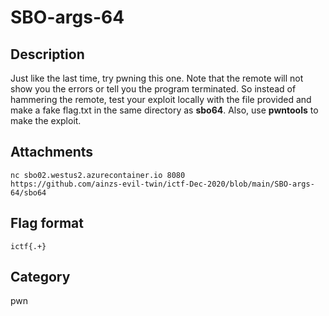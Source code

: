 # SBO-args-64

## Description

Just like the last time, try pwning this one. Note that the remote will not show you the errors or tell you the program terminated. So instead of hammering the remote, test your exploit locally with the file provided and make a fake flag.txt in the same directory as **sbo64**. Also, use **pwntools** to make the exploit.

## Attachments

`nc sbo02.westus2.azurecontainer.io 8080`  
`https://github.com/ainzs-evil-twin/ictf-Dec-2020/blob/main/SBO-args-64/sbo64`  

## Flag format

`ictf{.+}`

## Category

pwn
